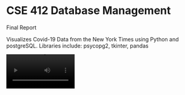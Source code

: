 # CSE 412 Database Management 
Final Report

Visualizes Covid-19 Data from the New York Times using Python and postgreSQL.
Libraries include: psycopg2, tkinter, pandas


<video src='https://www.youtube.com/watch?v=eEeaBieH6Bw' width=180/>


**Group_30 members:**  
Francisco Robles <br />
Adriel Castellanos <br />
Mazhar Bilgrami <br />

This is the rubirc of the project in which we followed:
Google Doc: https://docs.google.com/document/d/1Z_7rAdmb0vY3zLHbSNbK4vqB9ghnzdJnkbhqFIhgSZA/edit?usp=sharing
